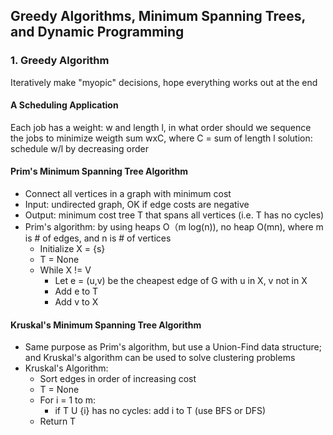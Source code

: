   
## Greedy Algorithms, Minimum Spanning Trees, and Dynamic Programming
### 1. Greedy Algorithm
  Iteratively make "myopic" decisions, hope everything works out at the end
#### A Scheduling Application
  Each job has a weight: w and length l, in what order should we sequence the jobs to minimize weigth sum wxC, where C = sum of length l
  solution: schedule w/l by decreasing order
  
#### Prim's Minimum Spanning Tree Algorithm
  - Connect all vertices in a graph with minimum cost
  - Input: undirected graph, OK if edge costs are negative
  - Output: minimum cost tree T that spans all vertices (i.e. T has no cycles)
  - Prim's algorithm: by using heaps O（m log(n)), no heap O(mn), where m is # of edges, and n is # of vertices
    - Initialize X = {s}
    - T = None
    - While X != V
      - Let e = (u,v) be the cheapest edge of G with u in X, v not in X
      - Add e to T
      - Add v to X

#### Kruskal's Minimum Spanning Tree Algorithm
  - Same purpose as Prim's algorithm, but use a Union-Find data structure; and Kruskal's algorithm can be used to solve clustering problems
  - Kruskal's Algorithm:
    - Sort edges in order of increasing cost
    - T = None
    - For i = 1 to m:
      - if T U {i} has no cycles: add i to T (use BFS or DFS)
    - Return T
